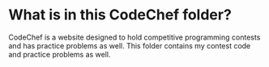 # What is in this CodeChef folder?
CodeChef is a website designed to hold competitive programming contests and has practice problems as well. This folder contains my contest code and practice problems as well.
